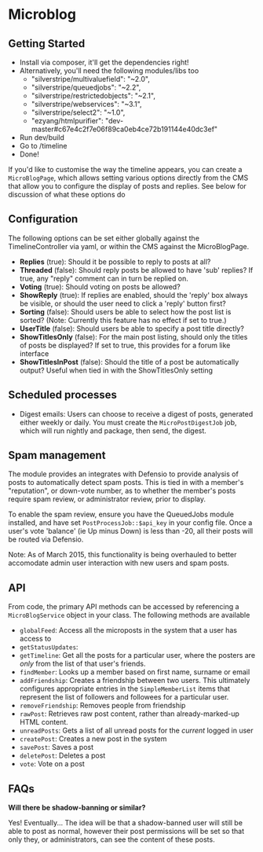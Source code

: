 # Microblog

## Getting Started

* Install via composer, it'll get the dependencies right!
* Alternatively, you'll need the following modules/libs too
  * "silverstripe/multivaluefield": "~2.0",
  * "silverstripe/queuedjobs": "~2.2",
  * "silverstripe/restrictedobjects": "~2.1",
  * "silverstripe/webservices": "~3.1",
  * "silverstripe/select2": "~1.0",
  * "ezyang/htmlpurifier": "dev-master#c67e4c2f7e06f89ca0eb4ce72b191144e40dc3ef"
* Run dev/build
* Go to /timeline
* Done! 

If you'd like to customise the way the timeline appears, you can create a 
`MicroBlogPage`, which allows setting various options directly from the CMS
that allow you to configure the display of posts and replies. See below for
discussion of what these options do

## Configuration 

The following options can be set either globally against the 
TimelineController via yaml, or within the CMS against the MicroBlogPage.

* **Replies** (true): Should it be possible to reply to posts at all?
* **Threaded** (false): Should reply posts be allowed to have 'sub' replies? 
  If true, any "reply" comment can in turn be replied on.
* **Voting** (true): Should voting on posts be allowed?
* **ShowReply** (true): If replies are enabled, should the 'reply' box always
  be visible, or should the user need to click a 'reply' button first?
* **Sorting** (false): Should users be able to select how the post list is
  sorted? (Note: Currently this feature has no effect if set to true.)
* **UserTitle** (false): Should users be able to specify a post title directly?
* **ShowTitlesOnly** (false): For the main post listing, should only the titles 
  of posts be displayed? If set to true, this provides for a forum like 
  interface
* **ShowTitlesInPost** (false): Should the title of a post be automatically 
  output? Useful when tied in with the ShowTitlesOnly setting

## Scheduled processes

* Digest emails: Users can choose to receive a digest of posts, generated 
  either weekly or daily. You must create the `MicroPostDigestJob` job, which
  will run nightly and package, then send, the digest. 

## Spam management

The module provides an integrates with Defensio to provide analysis of posts 
to automatically detect spam posts. This is tied in with a member's 
"reputation", or down-vote number, as to whether the member's posts require
spam review, or administrator review, prior to display. 

To enable the spam review, ensure you have the QueuedJobs module installed, and
have set `PostProcessJob::$api_key` in your config file. Once a user's vote 
'balance' (ie Up minus Down) is less than -20, all their posts will be routed
via Defensio. 

Note: As of March 2015, this functionality is being overhauled to better 
accomodate admin user interaction with new users and spam posts. 


## API

From code, the primary API methods can be accessed by referencing a
`MicroBlogService` object in your class. The following methods are available

* `globalFeed`: Access all the microposts in the system that a user has access to
* `getStatusUpdates`: 
* `getTimeline`: Get all the posts for a particular user, where the posters
  are _only_ from the list of that user's friends. 
* `findMember`: Looks up a member based on first name, surname or email
* `addFriendship`: Creates a friendship between two users. This ultimately 
  configures appropriate entries in the `SimpleMemberList` items that represent
  the list of followers and followees for a particular user. 
* `removeFriendship`: Removes people from friendship
* `rawPost`: Retrieves raw post content, rather than already-marked-up HTML 
  content. 
* `unreadPosts`: Gets a list of all unread posts for the _current_ logged in
  user
* `createPost`: Creates a new post in the system
* `savePost`: Saves a post 
* `deletePost`: Deletes a post
* `vote`: Vote on a post


## FAQs

**Will there be shadow-banning or similar?**

Yes! Eventually... The idea will be that a shadow-banned user will still
be able to post as normal, however their post permissions will be set so that
only they, or administrators, can see the content of these posts. 










